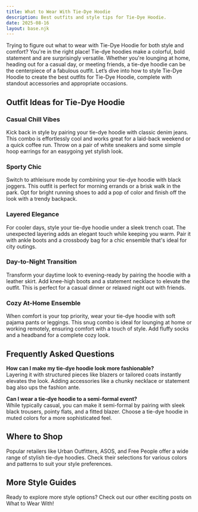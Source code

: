 ```yaml
---  
title: What to Wear With Tie-Dye Hoodie  
description: Best outfits and style tips for Tie-Dye Hoodie.  
date: 2025-08-16  
layout: base.njk  
---
```


Trying to figure out what to wear with Tie-Dye Hoodie for both style and comfort? You're in the right place! Tie-dye hoodies make a colorful, bold statement and are surprisingly versatile. Whether you're lounging at home, heading out for a casual day, or meeting friends, a tie-dye hoodie can be the centerpiece of a fabulous outfit. Let’s dive into how to style Tie-Dye Hoodie to create the best outfits for Tie-Dye Hoodie, complete with standout accessories and appropriate occasions.

## Outfit Ideas for Tie-Dye Hoodie

### Casual Chill Vibes  
Kick back in style by pairing your tie-dye hoodie with classic denim jeans. This combo is effortlessly cool and works great for a laid-back weekend or a quick coffee run. Throw on a pair of white sneakers and some simple hoop earrings for an easygoing yet stylish look.

### Sporty Chic  
Switch to athleisure mode by combining your tie-dye hoodie with black joggers. This outfit is perfect for morning errands or a brisk walk in the park. Opt for bright running shoes to add a pop of color and finish off the look with a trendy backpack.

### Layered Elegance  
For cooler days, style your tie-dye hoodie under a sleek trench coat. The unexpected layering adds an elegant touch while keeping you warm. Pair it with ankle boots and a crossbody bag for a chic ensemble that's ideal for city outings.

### Day-to-Night Transition  
Transform your daytime look to evening-ready by pairing the hoodie with a leather skirt. Add knee-high boots and a statement necklace to elevate the outfit. This is perfect for a casual dinner or relaxed night out with friends.

### Cozy At-Home Ensemble  
When comfort is your top priority, wear your tie-dye hoodie with soft pajama pants or leggings. This snug combo is ideal for lounging at home or working remotely, ensuring comfort with a touch of style. Add fluffy socks and a headband for a complete cozy look.

## Frequently Asked Questions

**How can I make my tie-dye hoodie look more fashionable?**  
Layering it with structured pieces like blazers or tailored coats instantly elevates the look. Adding accessories like a chunky necklace or statement bag also ups the fashion ante.

**Can I wear a tie-dye hoodie to a semi-formal event?**  
While typically casual, you can make it semi-formal by pairing with sleek black trousers, pointy flats, and a fitted blazer. Choose a tie-dye hoodie in muted colors for a more sophisticated feel.

## Where to Shop

Popular retailers like Urban Outfitters, ASOS, and Free People offer a wide range of stylish tie-dye hoodies. Check their selections for various colors and patterns to suit your style preferences.

## More Style Guides

Ready to explore more style options? Check out our other exciting posts on What to Wear With!